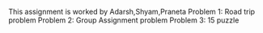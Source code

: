 This assignment is worked by Adarsh,Shyam,Praneta
Problem 1:
Road trip problem 
Problem 2:
Group Assignment problem
Problem 3:
15 puzzle
